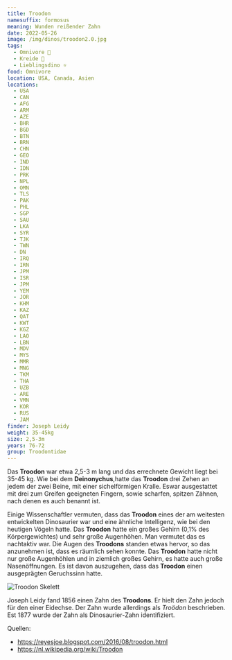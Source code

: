 ```yaml
---
title: Troodon
namesuffix: formosus
meaning: Wunden reißender Zahn
date: 2022-05-26
image: /img/dinos/troodon2.0.jpg
tags:
  - Omnivore 🍴
  - Kreide 🦴
  - Lieblingsdino ⭐
food: Omnivore
location: USA, Canada, Asien
locations:
  - USA
  - CAN
  - AFG
  - ARM
  - AZE
  - BHR
  - BGD
  - BTN
  - BRN
  - CHN
  - GEO
  - IND
  - IDN
  - PRK
  - NPL
  - OMN
  - TLS
  - PAK
  - PHL
  - SGP
  - SAU
  - LKA
  - SYR
  - TJK
  - TWN
  - DN
  - IRQ
  - IRN
  - JPM
  - ISR
  - JPM
  - YEM
  - JOR
  - KHM
  - KAZ
  - QAT
  - KWT
  - KGZ
  - LAO
  - LBN
  - MDV
  - MYS
  - MMR
  - MNG
  - TKM
  - THA
  - UZB
  - ARE
  - VMN
  - KOR
  - RUS
  - JAM
finder: Joseph Leidy
weight: 35-45kg
size: 2,5-3m
years: 76-72
group: Troodontidae
---
```

Das **Troodon** war etwa 2,5-3 m lang und das errechnete Gewicht liegt bei 35-45 kg. Wie bei dem **Deinonychus**,hatte das **Troodon** drei Zehen an jedem der zwei Beine, mit einer sichelförmigen Kralle. Eswar ausgestattet mit drei zum Greifen geeigneten Fingern, sowie scharfen, spitzen Zähnen, nach denen es auch benannt ist.

Einige Wissenschaftler vermuten, dass das **Troodon** eines der am weitesten entwickelten Dinosaurier war und eine ähnliche Intelligenz, wie bei den heutigen Vögeln hatte. Das **Troodon** hatte ein großes Gehirn (0,1% des Körpergewichtes) und sehr große Augenhöhen. Man vermutet das es nachtaktiv war. Die Augen des **Troodons** standen etwas hervor, so das anzunehmen ist, dass es räumlich sehen konnte. Das **Troodon** hatte nicht nur große Augenhöhlen und in ziemlich großes Gehirn, es hatte auch große Nasenöffnungen. Es ist davon auszugehen, dass das **Troodon** einen ausgeprägten Geruchssinn hatte.

![Troodon Skelett](/img/dinos/troodon-skelett.jpg)

Joseph Leidy fand 1856 einen Zahn des **Troodons**. Er hielt den Zahn jedoch für den einer Eidechse. Der Zahn wurde allerdings als *Troödon* beschrieben. Est 1877 wurde der Zahn als Dinosaurier-Zahn identifiziert. 



Quellen:

* <https://reyesjoe.blogspot.com/2016/08/troodon.html>
* <https://nl.wikipedia.org/wiki/Troodon>